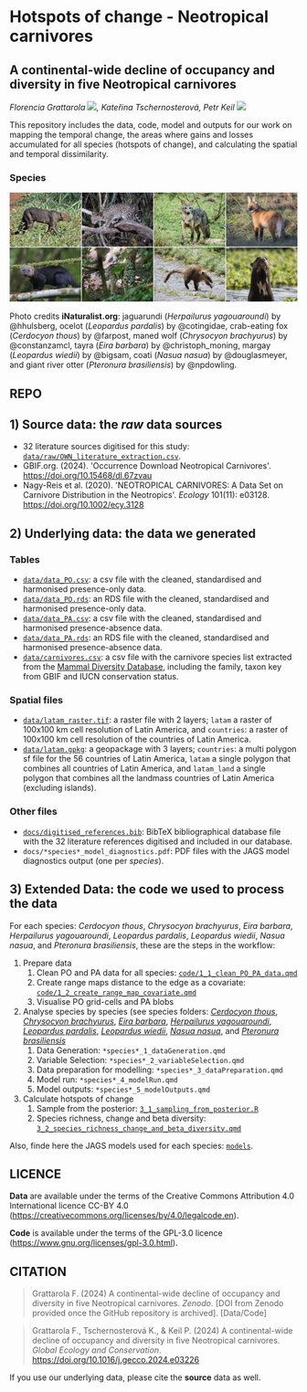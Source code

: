 # Hotspots of change - Neotropical carnivores

## A continental-wide decline of occupancy and diversity in five Neotropical carnivores

*Florencia Grattarola <a dir="ltr" href="http://orcid.org/0000-0001-8282-5732" target="_blank"><img class="is-rounded" src="https://upload.wikimedia.org/wikipedia/commons/0/06/ORCID_iD.svg" width="15"></a>, Kateřina Tschernosterová, Petr Keil <a dir="ltr" href="http://orcid.org/0000-0003-3017-1858" target="_blank"><img class="is-rounded" src="https://upload.wikimedia.org/wikipedia/commons/0/06/ORCID_iD.svg" width="15"></a>*

This repository includes the data, code, model and outputs for our work on mapping the temporal change, the areas where gains and losses accumulated for all species (hotspots of change), and calculating the spatial and temporal dissimilarity. 

### Species

![](/docs/readme.png)

Photo credits **iNaturalist.org**: jaguarundi (*Herpailurus yagouaroundi*) by @hhulsberg, ocelot (*Leopardus pardalis*) by @cotingidae, crab-eating fox (*Cerdocyon thous*) by @farpost, maned wolf (*Chrysocyon brachyurus*) by @constanzamcl, tayra (*Eira barbara*) by @christoph_moning, margay (*Leopardus wiedii*) by @bigsam, coati (*Nasua nasua*) by @douglasmeyer, and giant river otter (*Pteronura brasiliensis*) by @npdowling. 

## REPO

## 1) **Source data**: the *raw* data sources

- 32 literature sources digitised for this study: [`data/raw/OWN_literature_extraction.csv`](data/raw/data_Kaca.csv).   
- GBIF.org. (2024). 'Occurrence Download Neotropical Carnivores'. https://doi.org/10.15468/dl.67zvau 
- Nagy-Reis et al. (2020). 'NEOTROPICAL CARNIVORES: A Data Set on Carnivore Distribution in the Neotropics'. *Ecology* 101(11): e03128. https://doi.org/10.1002/ecy.3128 

## 2) **Underlying data**: the data we generated

### Tables

- [`data/data_PO.csv`](data/data_PO.csv): a csv file with the cleaned, standardised and harmonised presence-only data.  
- [`data/data_PO.rds`](data/data_PO.rds): an RDS file with the cleaned, standardised and harmonised presence-only data.  
- [`data/data_PA.csv`](data/data_PA.csv): a csv file with the cleaned, standardised and harmonised presence-absence data.  
- [`data/data_PA.rds`](data/data_PA.rds): an RDS file with the cleaned, standardised and harmonised presence-absence data.  
- [`data/carnivores.csv`](data/carnivores.csv): a csv file with the carnivore species list extracted from the [Mammal Diversity Database](https://doi.org/10.5281/zenodo.5945626), including the family, taxon key from GBIF and IUCN conservation status.  

### Spatial files

- [`data/latam_raster.tif`](data/latam_raster.tif): a raster file with 2 layers; `latam` a raster of 100x100 km cell resolution of Latin America, and `countries`: a raster of 100x100 km cell resolution of the countries of Latin America.  
- [`data/latam.gpkg`](data/latam.gpkg): a geopackage with 3 layers; `countries`: a multi polygon sf file for the 56 countries of Latin America, `latam` a single polygon that combines all countries of Latin America, and `latam_land` a single polygon that combines all the landmass countries of Latin America (excluding islands).  

### Other files

- [`docs/digitised_references.bib`](docs/digitised_references.bib): BibTeX bibliographical database file with the 32 literature references digitised and included in our database.  
- `docs/*species*_model_diagnostics.pdf`: PDF files with the JAGS model diagnostics output (one per *species*).

## 3) **Extended Data**: the code we used to process the data

For each species: *Cerdocyon thous*, *Chrysocyon brachyurus*, *Eira barbara*, *Herpailurus yagouaroundi*, *Leopardus pardalis*, *Leopardus wiedii*, *Nasua nasua*, and *Pteronura brasiliensis*, these are the steps in the workflow:   

1. Prepare data
   1. Clean PO and PA data for all species: [`code/1_1_clean_PO_PA_data.qmd`](code/1_1_clean_PO_PA_data.qmd)
   2. Create range maps distance to the edge as a covariate: [`code/1_2_create_range_map_covariate.qmd`](code/1_2_create_range_map_covariate.qmd)
   3. Visualise PO grid-cells and PA blobs
2. Analyse species by species (see species folders: [*Cerdocyon thous*](code/Cerdocyon%20thous), [*Chrysocyon brachyurus*](code/Chrysocyon%20brachyurus), [*Eira barbara*](code/Eira%20barbara), [*Herpailurus yagouaroundi*](code/Herpailurus%20yagouaroundi), [*Leopardus pardalis*](code/Leopardus%20pardalis), [*Leopardus wiedii*](code/Leopardus%20wiedii), [*Nasua nasua*](code/Nasua%20nasua), and [*Pteronura brasiliensis*](code/Pteronura%20brasiliensis)
   1. Data Generation: `*species*_1_dataGeneration.qmd`
   2. Variable Selection: `*species*_2_variableSelection.qmd`
   3. Data preparation for modelling: `*species*_3_dataPreparation.qmd`
   4. Model run: `*species*_4_modelRun.qmd`
   5. Model outputs: `*species*_5_modelOutputs.qmd`
3. Calculate hotspots of change
   1. Sample from the posterior: [`3_1_sampling_from_posterior.R`](code/3_1_sampling_from_posterior.R)
   2. Species richness, change and beta diversity: [`3_2_species_richness_change_and_beta_diversity.qmd`](code/3_2_species_richness_change_and_beta_diversity.qmd)

Also, finde here the JAGS models used for each species: [`models`](models/).

## LICENCE

**Data** are available under the terms of the Creative Commons Attribution 4.0 International licence CC-BY 4.0 (https://creativecommons.org/licenses/by/4.0/legalcode.en).   

**Code** is available under the terms of the GPL-3.0 licence (https://www.gnu.org/licenses/gpl-3.0.html). 

## CITATION

> Grattarola F. (2024) A continental-wide decline of occupancy and diversity in five Neotropical carnivores. *Zenodo*. [DOI from Zenodo provided once the GitHub repository is archived]. [Data/Code]

> Grattarola F., Tschernosterová K., & Keil P. (2024) A continental-wide decline of occupancy and diversity in five Neotropical carnivores. *Global Ecology and Conservation*. https://doi.org/10.1016/j.gecco.2024.e03226

If you use our underlying data, please cite the **source** data as well.
